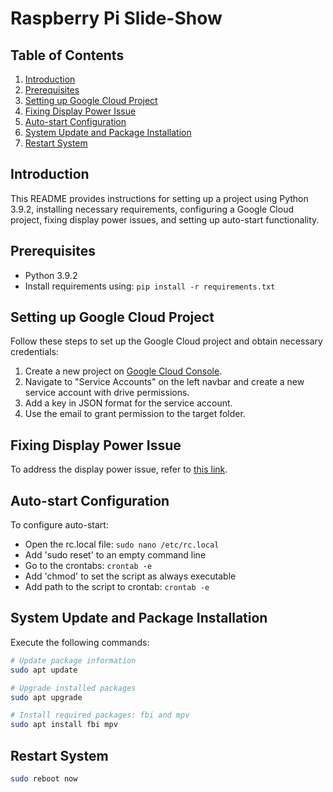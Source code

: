 # Raspberry Pi Slide-Show

## Table of Contents

1. [Introduction](#introduction)
2. [Prerequisites](#prerequisites)
3. [Setting up Google Cloud Project](#setting-up-google-cloud-project)
4. [Fixing Display Power Issue](#fixing-display-power-issue)
5. [Auto-start Configuration](#auto-start-configuration)
6. [System Update and Package Installation](#system-update-and-package-installation)
7. [Restart System](#restart-system)

## Introduction

This README provides instructions for setting up a project using Python 3.9.2, installing necessary requirements, configuring a Google Cloud project, fixing display power issues, and setting up auto-start functionality.

## Prerequisites

- Python 3.9.2
- Install requirements using: `pip install -r requirements.txt`

## Setting up Google Cloud Project

Follow these steps to set up the Google Cloud project and obtain necessary credentials:

1. Create a new project on [Google Cloud Console](https://console.cloud.google.com/).
2. Navigate to "Service Accounts" on the left navbar and create a new service account with drive permissions.
3. Add a key in JSON format for the service account.
4. Use the email to grant permission to the target folder.

## Fixing Display Power Issue

To address the display power issue, refer to [this link](https://github.com/raspberrypi/firmware/issues/1224#issuecomment-).

## Auto-start Configuration

To configure auto-start:

- Open the rc.local file: `sudo nano /etc/rc.local`
- Add 'sudo reset' to an empty command line
- Go to the crontabs: `crontab -e`
- Add 'chmod' to set the script as always executable
- Add path to the script to crontab: `crontab -e`

## System Update and Package Installation

Execute the following commands:

```bash
# Update package information
sudo apt update

# Upgrade installed packages
sudo apt upgrade

# Install required packages: fbi and mpv
sudo apt install fbi mpv
```

## Restart System
```bash
sudo reboot now
```